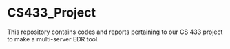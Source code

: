 # CS433_Project
This repository contains codes and reports pertaining to our CS 433 project to make a multi-server EDR tool.
